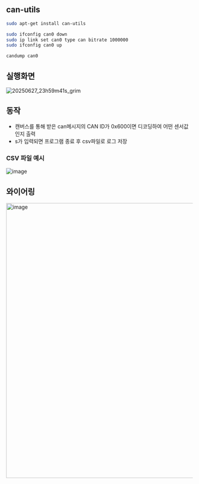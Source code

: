 ## can-utils
``` bash
sudo apt-get install can-utils

sudo ifconfig can0 down
sudo ip link set can0 type can bitrate 1000000
sudo ifconfig can0 up

candump can0
```

## 실행화면
![20250627_23h59m41s_grim](https://github.com/user-attachments/assets/d9f17d49-e313-4217-afc7-67f78d8a97e3)

## 동작
- 캔버스를 통해 받은 can메시지의 CAN ID가 0x600이면 디코딩하여 어떤 센서값인지 출력
- s가 입력되면 프로그램 종료 후 csv파일로 로그 저장

### CSV 파일 예시
![image](https://github.com/user-attachments/assets/20e1cfdb-5ede-49be-a5d9-ed337c50d58b)

## 와이어링
<img width="740" alt="image" src="https://github.com/user-attachments/assets/280ec095-001e-42f3-a4fc-f9d89b797b67" />
